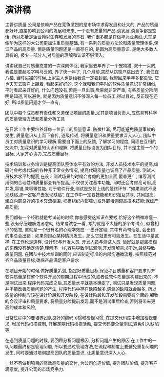 # 演讲稿

主管讲质量
公司是依赖产品在竞争激烈的是市场中求得发展和壮大的, 产品的质量都好坏,直接影响到公司的发展和未来, 一个没有质量的产品,谈发展,谈竞争都是空话, 所以质量是企业赖以生存和发展的基石. 我们很多都是在做华为业务线,尤其是像华为这样的大公司更加注重质量基础, 有一系列的质量方法论和质量管理体系,保证产品的高质量. 但是质量问题还是一直存在的, 是因为高质量意识, 是绝大多数人具有的, 极少一部分人,对质量的理解和认识不够深入;

讲讲我自己对质量态度的一次深刻体验, 我家里去年养了一个宠物猫, 双十一买的,我说是要起名字叫马云的, 养了快一年了, 几个月前,突然从跳窗户跳出去了, 我住在八楼, 当时买猫的时候,上家主人也是给我说一定要封窗, 我带回来半年多都没管, 它也天天去窗户上蹲着, 看起来好好的. 这个就和我们平时的软件质量意识非常相似, 平时看起来好好的, 什么问题没有,但是一旦出事,后果就非常严重, 有些质量分险明明是知道,可以避免, 就是因为质量意识不够深入每一位员工,得过且过, 反正现在还好, 所以质量问题才会一直有; 

团队中每个成员都有责任和义务保证项目的质量,尤其是项目负责人,应该具有科学的质量管理方法和质量分析工具

在日常工作中要培养好每一位员工的质量意识, 防微杜渐, 尽可能避免质量事故的发生,
质量意识从上而下宣传, 逐级传递, 将质量意识和质量要求深入人心, 团队中员工对质量意识的学习理解,需要自下而上的反馈, 了解学习的程度, 同理在互相的交流中, 加深对质量的认识和理解, 将质量目标设置为团队目标, 并不是主管一个的目标, 大家齐心协力,完成质量目标.

技术培训和业务培训是提高团队整体水平有效的方法, 开发人员技术水平的提高,编码时会考虑代码的各种非正常业务情况, 提高代码质量也调高了产品质量. 测试人员技术水平的提高,在设计测试场景的时候会考虑的更加全面,覆盖更广, 编写测试用例的合理性和质量都会有所提高, 不仅仅关注基本功能, 同时还会考虑高可用,高并发,容错,兼容等性能. 对于软件行业,测试是交付上线的最终环节. “如果测试不发现缺陷,那一定客户去发现缺陷”, 在工作中一定要技能和知识相互共享, 共同提高, 建立内部良好的技术交流氛围, 积极组织内部培训或外部培训调高技术技能;保证产品质量;

我们都有一个经验就是考试前的时候,你总感觉这知识点要考,恰好这个稍微难懂一些,没有仔细理解或者求助, 结果考试卷一看, 考的就是不太懂的那个考试点, 似曾相识的感觉, 这就是一个很有名的心理学效应---墨菲定理, 其中有两句话是, 会出错的事总会出错；如果你担心某种情况发生，那么它就更有可能发生。在生活中是这样, 在工作也是这样, 设计SE与开发人员, 开发人员与测试人员, 恰好就是那些模糊的东西没有确定清楚,理解不一样,容易导致测试漏测,开发理解需求不对,最终导致质量问题. 在团队中技术培训的同时,应该制定标准的内部沟通微流程, 按照规范对齐产品质量目标,确保产品满足客户要求

在项目开始的时候,做好质量策划, 指定好质量目标,保证项目质量和客户要求对齐.软件质量是在整个软件开发的周期过程中行成的,或者说软件质量是构建出来的, 不是测试出来,程序代码完成之后,其质量水平就基本确定了, 测试只是发现质量问题,并不能改善质量问题的产生, 程序代码中存在缺陷越多,遗漏的缺陷就会越多, 所以质量的控制应该在设计阶段和开发阶段, 在设计阶段和开发阶段需要有全面的.细致的会议评审和质量要求, 将质量分险提前发现,而不是测试事后检查;否则将带来更高的成本和风险, 

日常过程中的要培养团队良好的编码习惯和检视习惯, 在提交代码库中增加检视要求, 增加代码扫描控制, 开展定期代码检视活动, 提交代码要全量测试,避免引入缺陷等, 

在遇到质量问题的时候, 要回顾分析问题根因, 分析问题产生的原因,在工作中的一切问题最终都是管理问题, 所以要通过管理方法,在流程和制度上要避免重复问题的发生, 同时要通过培训提高团队的质量意识, 让质量意识深入人心.

一丝不苟做到项目的高效高质量的交付, 为公司创造价值, 提升团队价值, 提升客户满意度, 提升公司的市场竞争力. 

